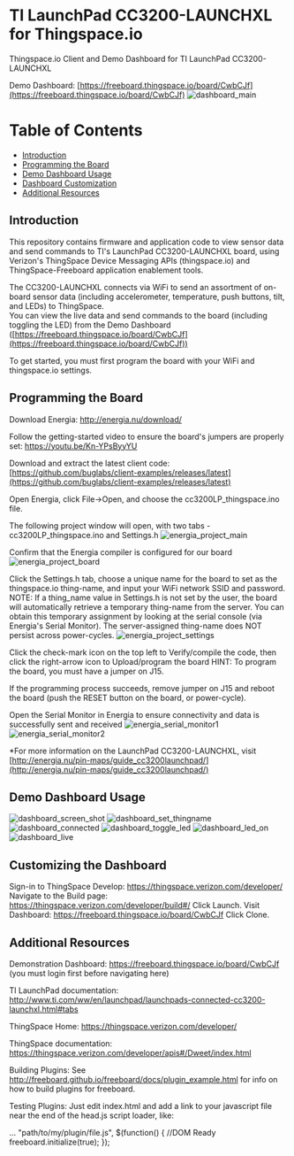 TI LaunchPad CC3200-LAUNCHXL for Thingspace.io
==============================================

Thingspace.io Client and Demo Dashboard for TI LaunchPad CC3200-LAUNCHXL

Demo Dashboard: [https://freeboard.thingspace.io/board/CwbCJf](https://freeboard.thingspace.io/board/CwbCJf)
![dashboard_main](./doc_images/dashboard-6-button_on.png)

# Table of Contents
*   [Introduction](#introduction)
*   [Programming the Board](#programming-the-board)
*   [Demo Dashboard Usage](#demo-dashboard-usage)
*   [Dashboard Customization](#customizing-the-dashboard)
*   [Additional Resources](#additional-resources)

Introduction
------------
This repository contains firmware and application code to view sensor data and send commands to TI's LaunchPad CC3200-LAUNCHXL board, using Verizon's ThingSpace Device Messaging APIs (thingspace.io) and ThingSpace-Freeboard application enablement tools.

The CC3200-LAUNCHXL connects via WiFi to send an assortment of on-board sensor data (including accelerometer, temperature, push buttons, tilt, and LEDs) to ThingSpace.  
You can view the live data and send commands to the board (including toggling the LED) from the Demo Dashboard ([https://freeboard.thingspace.io/board/CwbCJf](https://freeboard.thingspace.io/board/CwbCJf))

To get started, you must first program the board with your WiFi and thingspace.io settings.

Programming the Board
---------------------
  
Download Energia: http://energia.nu/download/

Follow the getting-started video to ensure the board's jumpers are properly set: https://youtu.be/Kn-YPsByyYU

Download and extract the latest client code: [https://github.com/buglabs/client-examples/releases/latest](https://github.com/buglabs/client-examples/releases/latest)

Open Energia, click File->Open, and choose the cc3200LP_thingspace.ino file.

The following project window will open, with two tabs - cc3200LP_thingspace.ino and Settings.h
![energia_project_main](./doc_images/energia-1-project_main.png)

Confirm that the Energia compiler is configured for our board
![energia_project_board](./doc_images/energia-2-board_select.png)

Click the Settings.h tab, choose a unique name for the board to set as the thingspace.io thing-name, and input your WiFi network SSID and password.  
NOTE: If a thing_name value in Settings.h is not set by the user, the board will automatically retrieve a temporary thing-name from the server.  You can obtain this temporary assignment by looking at the serial console (via Energia's Serial Monitor).  The server-assigned thing-name does NOT persist across power-cycles.
![energia_project_settings](./doc_images/energia-3-project_settings.png)

Click the check-mark icon on the top left to Verify/compile the code, then click the right-arrow icon to Upload/program the board
HINT: To program the board, you must have a jumper on J15.

If the programming process succeeds, remove jumper on J15 and reboot the board (push the RESET button on the board, or power-cycle).

Open the Serial Monitor in Energia to ensure connectivity and data is successfully sent and received
![energia_serial_monitor1](./doc_images/energia-4-serial_monitor1.png)
![energia_serial_monitor2](./doc_images/energia-5-serial_monitor2.png)

*For more information on the LaunchPad CC3200-LAUNCHXL, visit [http://energia.nu/pin-maps/guide_cc3200launchpad/](http://energia.nu/pin-maps/guide_cc3200launchpad/)

Demo Dashboard Usage
--------------------

![dashboard_screen_shot](./doc_images/dashboard-1-default.png)
![dashboard_set_thingname](./doc_images/dashboard-2-set_thingname.png)
![dashboard_connected](./doc_images/dashboard-3-connected.png)
![dashboard_toggle_led](./doc_images/dashboard-4-toggle_led.png)
![dashboard_led_on](./doc_images/dashboard-5-led_on.png)
![dashboard_live](./doc_images/dashboard-6-button_on.png)


Customizing the Dashboard 
--------------------------
Sign-in to ThingSpace Develop: https://thingspace.verizon.com/developer/
Navigate to the Build page: https://thingspace.verizon.com/developer/build#/ 
Click Launch.
Visit Dashboard: https://freeboard.thingspace.io/board/CwbCJf
Click Clone.

Additional Resources
--------------------
Demonstration Dashboard: https://freeboard.thingspace.io/board/CwbCJf (you must login first before navigating here)

TI LaunchPad documentation: http://www.ti.com/ww/en/launchpad/launchpads-connected-cc3200-launchxl.html#tabs

ThingSpace Home: https://thingspace.verizon.com/developer/

ThingSpace documentation: https://thingspace.verizon.com/developer/apis#/Dweet/index.html

Building Plugins: See http://freeboard.github.io/freeboard/docs/plugin_example.html for info on how to build plugins for freeboard.

Testing Plugins: Just edit index.html and add a link to your javascript file near the end of the head.js script loader, like:

...
"path/to/my/plugin/file.js",
$(function()
{ //DOM Ready
    freeboard.initialize(true);
});
